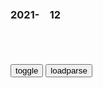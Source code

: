 ### 2021-　12

```note
```

<table id="tbc" style="white-space:pre-wrap">
</table>
<button onclick="toggleb()">toggle</button>
<button onclick="loadparse()">loadparse</button>
<br>
<!-- 🌸<br>🍅-　-🍑<hr>🍀 -->
<pre>
<textarea rows="30" cols="100" style="display: none" id="tar">

<font size="4"><b>
Virtual Browser - Replit</b></font><br>
https://replit.com/@DefaultModels/Virtual-Browser

<font size="1" style="color:#DCDCDC"><b>2021/12/1 下午5:39:13</b></font><br>

<font size="4"><b>
Python Browser - Replit</b></font><br>
https://replit.com/@Pythonmatics87/Python-Browser

<font size="1" style="color:#DCDCDC"><b>2021/12/1 下午5:41:17</b></font><br>

<font size="4"><b>
Webspaces - Replit</b></font><br>
https://replit.com/@MegaTKC/Webspaces

<font size="1" style="color:#DCDCDC"><b>2021/12/1 下午5:49:33</b></font><br>

<font size="4"><b>
Hyperbeam - A Better Way to Watch Together Online</b></font><br>
https://hyperbeam.com/

Create a room, invite your friends, surf the web together—it's that easy. Hyperbeam's shared browser is synchronized

<font size="1" style="color:#DCDCDC"><b>2021/12/2 上午10:22:43</b></font><br>

<font size="4"><b>
朱元璋：马皇后绝食，逼朱元璋饶恕李善长，朱元璋暴怒：那你死吧,影视,历史片,好看视频</b></font><br>
https://haokan.baidu.com/v?vid=18230006828162392264&sfrom=baidu-feed

把罪己诏念给皇后娘娘听听。

朕开元以来，上承天意，下顺民心。海内万物昌盛，海外万国来朝。百姓安居乐义，胡骑征剿殆尽。边疆泰平，仓储丰盛，正逢盛世升平时。

在我听来，句句都是夸自己的话。

你是想让我给你出主意，又恨我给你出主意。若是我的主意比你的高明，你心里就更恨。

<font size="1" style="color:#DCDCDC"><b>2021/12/1 下午9:09:47</b></font><br>

<font size="4"><b>
原谅福奇博士吧，他毕竟端的是拜登的饭碗</b></font><br>
https://mbd.baidu.com/newspage/data/landingsuper?context=%7B%22nid%22%3A%22news_9187844827546609093%22%7D&n_type=-1&p_from=-1

<font size="1" style="color:#DCDCDC"><b>2021/12/1 下午4:11:36</b></font><br>

<font size="4"><b>
“背叛了zg科学家！”为自保选择湮灭真相，福奇永不值得原谅</b></font><br>
https://baijiahao.baidu.com/s?id=1700811826992273515&wfr=spider&for=pc

<font size="1" style="color:#DCDCDC"><b>2021/12/1 下午4:11:41</b></font><br>

<font size="4"><b>
钟ns：g外侮辱我们瞒报，不需要跟他解释，看事实</b></font><br>
https://baijiahao.baidu.com/s?id=1668477128592087977&wfr=spider&for=pc

<font size="1" style="color:#DCDCDC"><b>2021/12/1 下午4:16:26</b></font><br>

<font size="4"><b>
禁言15天还不够！质疑钟ns的艺人沈佳欣被微博彻底封号|岳云p_网易订阅</b></font><br>
https://www.163.com/dy/article/GPVS13M005414IPC.html

<font size="1" style="color:#DCDCDC"><b>2021/12/1 下午4:14:13</b></font><br>

<font size="4"><b>
印d隐瞒疫情真相害了全世界？2.5万mz请求回zg，钟ns发声_腾讯新闻</b></font><br>
https://new.qq.com/rain/a/20210702A0A8CU00

<font size="1" style="color:#DCDCDC"><b>2021/12/1 下午4:18:43</b></font><br>

<font size="4"><b>
美g基层官员，正在辞职保命……</b></font><br>
https://mbd.baidu.com/newspage/data/landingsuper?context=%7B%22nid%22%3A%22news_9236857134527457753%22%7D&n_type=-1&p_from=-1

“你们的日子屈指可数了！”在佛蒙特州，一名自称在建筑业工作的男子去年12月对着一群负责选举的基层g员发出警j告：“这可能是将一把手枪塞进你们嘴里并扣动扳机的好时机。

“我喜欢这份工作，但并不想为此而死”

路透社发现，这些人拥有一些共同点——他们都将自己描述为“爱g者”，

在今天的美g，恶劣的z治环境正在阻止“有公z意识的人”参与公共生活，

“他们说系统坏了，但他们才是破坏系统的人”。

<font size="1" style="color:#DCDCDC"><b>2021/12/1 下午3:05:48</b></font><br>

<font size="2"><b>
让子弹飞：大街上满是弹药，一晚上就被老b姓抢光，这下发大财了,影视,动作片,好看视频</b></font><br>
https://haokan.baidu.com/v?vid=757751749125112188&sfrom=baidu-feed

拿银子，是贪。拿枪，是反。他们没这个胆。

他妈的刁m，敢杀我的马。

枪在手，跟我走。s四郎，抢碉楼。

他跑我就追，他跑我就追，就越跑越远了。

他跑我就堵，他跑我就他，就给堵回来了。

就这么简单，对就这么简单。

<font size="1" style="color:#DCDCDC"><b>2021/12/10 下午3:02:13</b></font><br>

<font size="4"><b>
让子弹飞：姜文用枪打铁门，打了几千发子弹，发哥：这是四个人？,影视,动作片,好看视频</b></font><br>
https://haokan.baidu.com/v?vid=13881991605230636274&sfrom=baidu-feed

谁赢，他们帮谁。

去碉楼，拿回你们自己的东西。

跟我来！（跃起）
（转身）跟我来！
（砸倒）

<font size="1" style="color:#DCDCDC"><b>2021/12/1 下午2:54:58</b></font><br>

<font size="2"><b>
攻心：县长正陪鬼子吃着饭，一听到广播日本投降了，反手抓住鬼子,影视,战争片,好看视频</b></font><br>
https://haokan.baidu.com/v?vid=14689089984036972301&sfrom=baidu-feed

下辈子学点真本事，别再这狗仗人势。

<font size="1" style="color:#DCDCDC"><b>2021/12/2 上午10:39:05</b></font><br>

<font size="2"><b>
1944年豫中会战，第一战区老bx追打汤恩伯部队，共有50000士兵被缴械_腾讯新闻</b></font><br>
https://new.qq.com/omn/20211004/20211004A076P100.html

<font size="1" style="color:#DCDCDC"><b>2021/12/2 上午10:40:26</b></font><br>

<font size="4"><b>
全球首个活体机器人实现自我繁衍，网友直呼：“我们要完蛋了”</b></font><br>
https://baijiahao.baidu.com/s?id=1717904549414776344&wfr=spider&for=pc

<font size="1" style="color:#DCDCDC"><b>2021/12/1 下午1:57:18</b></font><br>

<font size="4"><b>
朱元璋：朱元璋想收回q力，只有李善长一人上缴，下秒奖励太丰厚,影视,历史片,好看视频</b></font><br>
https://haokan.baidu.com/v?vid=5892811765056136442&sfrom=baidu-feed

胡惟庸做事往往是布吉利弊，一意孤行。他要是掌了大q，定要建功立业。那样，反而容易把事情搞僵。

<font size="1" style="color:#DCDCDC"><b>2021/12/1 下午1:32:13</b></font><br>

<font size="4"><b>
zg日报漫画：揭批美式m主之十可乐</b></font><br>
https://mbd.baidu.com/newspage/data/landingsuper?context=%7B%22nid%22%3A%22news_9921546772184514833%22%7D&n_type=-1&p_from=-1

https://pics4.baidu.com/feed/d31b0ef41bd5ad6eab67dd4cd51cb9d2b4fd3cde.jpeg?token=6cccedc5ec6baf970476b4b8ebddb938&.jpg
https://pics0.baidu.com/feed/8435e5dde71190efa65d56c887cc1d1ffcfa6060.jpeg?token=d3f1f6e91b8c551241e171600eef17e1&.jpg

<font size="1" style="color:#DCDCDC"><b>2021/12/1 下午1:26:27</b></font><br>

<font size="4"><b>
让你终身受益的15种顶级思维模型</b></font><br>
https://baijiahao.baidu.com/s?id=1711380262151250395&wfr=spider&for=pc

非线性思维

你只有知道一个知识什么时候失效，才配拥有这个知识。
查理·芒格

黄金圈思维

Why：思考为什么要这么做，我们的目标、理念；

How：采用什么方法、措施；

What：结果的表现形式。

https://pics7.baidu.com/feed/241f95cad1c8a7863115a846a11cec3470cf505e.jpeg?token=ca6cb11791eaec46006615ae998f2503&.jpg

10+10+10旁观思维模型

一筏的大树
。不枝与枝之间的
https://pics1.baidu.com/feed/a5c27d1ed21b0ef4fa1cae0916d174d380cb3e8b.jpeg?token=aacb0cac2f70b71db5b8cdadef2ff299&.jpg

反熵增思维模型

反脆弱思维模型

复利原理

查理·芒格说：同时理解复利的力量和获得它的困难，是理解许多事情的核心和灵魂。

<font size="1" style="color:#DCDCDC"><b>2021/12/1 上午10:25:38</b></font><br>

</textarea>
</pre>
<!-- 🍀<br>🍑-　-🍅<hr>🌸 -->

```tip
```

<script src="https://cdn.jsdelivr.net/npm/jquery@3.5.1/dist/jquery.min.js"></script>

<link rel="stylesheet" href="https://cdn.jsdelivr.net/gh/fancyapps/fancybox@3.5.7/dist/jquery.fancybox.min.css" />
<script src="https://cdn.jsdelivr.net/gh/fancyapps/fancybox@3.5.7/dist/jquery.fancybox.min.js"></script>

<script type="text/javascript">

var __urlRegex = /(\b(https?|ftp|file):\/\/[-A-Z0-9+&@#\/%?=~_|!:,.;]*[-A-Z0-9+&@#\/%=~_|])/ig;
var __imgRegex = /\.(?:jpe?g|gif|png)$/i;

loadparse();

function parseURL($string){

    var exp = __urlRegex;
    return $string.replace(exp,function(match){
            __imgRegex.lastIndex=0;
            if(__imgRegex.test(match)){
                return '<a data-fancybox="gallery" href="' + match.replace("/p=700", "")
                 + '"><img src="' + match.replace("/p=700", "/p=160x200")+'" width="64"></a>';
            }
            else{
                return '<a href="' + match + '" target="_blank">' + match + '</a>';
            }
        }
    );
}

function loadparse() {
  tbc.innerHTML = parseURL(tar.value);
}

function toggleb() {
  var x = document.getElementById("tar");
  if (x.style.display === "none") {
    x.style.display = "";
  } else {
    x.style.display = "none";
  }
}

</script>
